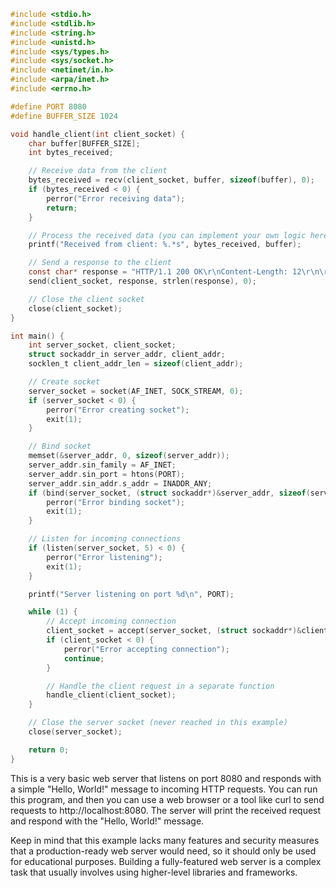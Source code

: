 ```c
#include <stdio.h>
#include <stdlib.h>
#include <string.h>
#include <unistd.h>
#include <sys/types.h>
#include <sys/socket.h>
#include <netinet/in.h>
#include <arpa/inet.h>
#include <errno.h>

#define PORT 8080
#define BUFFER_SIZE 1024

void handle_client(int client_socket) {
    char buffer[BUFFER_SIZE];
    int bytes_received;

    // Receive data from the client
    bytes_received = recv(client_socket, buffer, sizeof(buffer), 0);
    if (bytes_received < 0) {
        perror("Error receiving data");
        return;
    }

    // Process the received data (you can implement your own logic here)
    printf("Received from client: %.*s", bytes_received, buffer);

    // Send a response to the client
    const char* response = "HTTP/1.1 200 OK\r\nContent-Length: 12\r\n\r\nHello, World!";
    send(client_socket, response, strlen(response), 0);

    // Close the client socket
    close(client_socket);
}

int main() {
    int server_socket, client_socket;
    struct sockaddr_in server_addr, client_addr;
    socklen_t client_addr_len = sizeof(client_addr);

    // Create socket
    server_socket = socket(AF_INET, SOCK_STREAM, 0);
    if (server_socket < 0) {
        perror("Error creating socket");
        exit(1);
    }

    // Bind socket
    memset(&server_addr, 0, sizeof(server_addr));
    server_addr.sin_family = AF_INET;
    server_addr.sin_port = htons(PORT);
    server_addr.sin_addr.s_addr = INADDR_ANY;
    if (bind(server_socket, (struct sockaddr*)&server_addr, sizeof(server_addr)) < 0) {
        perror("Error binding socket");
        exit(1);
    }

    // Listen for incoming connections
    if (listen(server_socket, 5) < 0) {
        perror("Error listening");
        exit(1);
    }

    printf("Server listening on port %d\n", PORT);

    while (1) {
        // Accept incoming connection
        client_socket = accept(server_socket, (struct sockaddr*)&client_addr, &client_addr_len);
        if (client_socket < 0) {
            perror("Error accepting connection");
            continue;
        }

        // Handle the client request in a separate function
        handle_client(client_socket);
    }

    // Close the server socket (never reached in this example)
    close(server_socket);

    return 0;
}
```

This is a very basic web server that listens on port 8080 and responds with a simple "Hello, World!" message to incoming HTTP requests. You can run this program, and then you can use a web browser or a tool like curl to send requests to http://localhost:8080. The server will print the received request and respond with the "Hello, World!" message.

Keep in mind that this example lacks many features and security measures that a production-ready web server would need, so it should only be used for educational purposes. Building a fully-featured web server is a complex task that usually involves using higher-level libraries and frameworks.